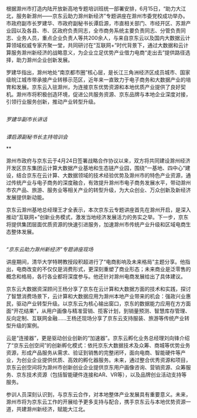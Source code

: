 根据滁州市打造内陆开放新高地专题培训班统一部署安排，6月15日，“助力大江北，服务新滁州——京东云助力滁州新经济”专题讲座在滁州市委党校成功举办。市政府副市长罗建华、市政府副秘书长谭启源，市直相关部门、市经开区、苏滁产业园以及各县、市、区政府负责同志，全市商务系统主要负责同志、分管负责同志、业务人员，重点企业负责人等共200余人，与来自京东云以及国内大数据云计算领域权威专家齐聚一堂，共同研讨在“互联网+”时代背景下，通过大数据和云计算服务滁州新经济的战略意义，为企业立足优势产业借力电商“走出去”提供路径选择，助力滁州企业创新发展。

罗建华指出，滁州地处“南京都市圈”核心层，是长江三角洲经济区成员城市、国家级皖江城市带承接产业转移示范区，近年来一直致力于电子商务和大数据产业的培育和发展。京东云入驻滁州，为连接京东优势资源和本地优质产业提供了良好契机。滁州市将积极创造环境，促进公共服务资源、京东品牌与本地企业深度对接，引领行业服务创新，推动产业转型升级。

![]()

*罗建华副市长讲话*

![]()

*谭启源副秘书长主持培训会*

**

滁州市政府与京东云于4月24日签署战略合作协议以来，双方将共同建设滁州经济开发区京东集团云计算大数据产业基地和生态链产业园，围绕“一基地、四中心”建设，结合京东在云计算、大数据领域的技术经验优势及滁州市的特色产业资源，通过传统产业与电子商务的深度融合，有效提升滁州市电子商务发展水平，带动滁州市农产品、旅游、服务业等相关产业的转型升级，为大众创业、万众创新及新经济发展提供新动能。

京东云滁州基地总经理王才全表示，本次京东云专题讲座首先在滁州开启，是深入推动“互联网+”创新业务模式，激发当地经济发展活力的务实之举。下一步，京东将提供集团层面优质资源的快速引进服务，加速滁州市传统产业升级和区域电商生态整体发展。

![]()

*“京东云助力滁州新经济”专题讲座现场*

讲座期间，清华大学特聘教授段积超进行了“电商影响及未来格局”主题分享。他指出，电商改变的不仅仅是消费形式，更深刻重塑了商业形态；未来商业是泛零售的概念和格局，各行各业都将深度参与。他还针对滁州电商发展给出了具体建议。

京东云大数据资深顾问王杨分享了京东在云计算和大数据方面的技术和实践，探讨了智慧消费场景下，云计算和大数据应用为滁州本地产业带来的机会：强政兴业惠民，驱动产业转型升级。以京东云为核心输出窗口，京东的数据能力应用在方方面面“开花结果”，从用户画像与精准营销、揽客计划，到销量预测、智慧库存管理、反向定制、互联网金融……王杨还现场分享了京东云支持服装、旅游等传统产业转型升级的案例。

云是“连接器”，更是驱动创业创新的“加速器”。京东云孵化业务总经理刘向锋介绍了“京东云创空间”的创新孵化模式：依托京东大数据技术及众筹、商城等优势业务资源，形成产品服务从需求、验证到销售的完整闭环，面向电商、智能硬件等产业，为创业企业提供优质、高效的孵化器服务。未来，通过整合优秀资源和项目，京东云创空间将为滁州市创新创业企业提供京东用户画像咨询、营销资源、众筹服务、京东技术资源（包括智能硬件连接和AR、VR等），以及品牌创业活动支持等服务。

参训人员深刻认识到，与京东云合作，对本地整体产业发展具有重要意义。未来，滁州市将为京东云工作的开展给予更多支持与配合，携手京东云与本地优势资源一道，共建滁州新经济，赋能大江北。